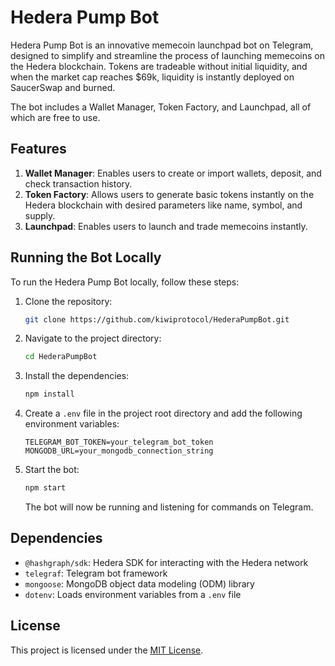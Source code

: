 # Hedera Pump Bot

Hedera Pump Bot is an innovative memecoin launchpad bot on Telegram, designed to simplify and streamline the process of launching memecoins on the Hedera blockchain. Tokens are tradeable without initial liquidity, and when the market cap reaches $69k, liquidity is instantly deployed on SaucerSwap and burned.

The bot includes a Wallet Manager, Token Factory, and Launchpad, all of which are free to use.

## Features

1. **Wallet Manager**: Enables users to create or import wallets, deposit, and check transaction history.
2. **Token Factory**: Allows users to generate basic tokens instantly on the Hedera blockchain with desired parameters like name, symbol, and supply.
3. **Launchpad**: Enables users to launch and trade memecoins instantly.

## Running the Bot Locally

To run the Hedera Pump Bot locally, follow these steps:

1. Clone the repository:

   ```bash
   git clone https://github.com/kiwiprotocol/HederaPumpBot.git
   ```

2. Navigate to the project directory:

   ```bash
   cd HederaPumpBot
   ```

3. Install the dependencies:

   ```bash
   npm install
   ```

4. Create a `.env` file in the project root directory and add the following environment variables:

   ```
   TELEGRAM_BOT_TOKEN=your_telegram_bot_token
   MONGODB_URL=your_mongodb_connection_string
   ```

5. Start the bot:

   ```bash
   npm start
   ```

   The bot will now be running and listening for commands on Telegram.

## Dependencies

- `@hashgraph/sdk`: Hedera SDK for interacting with the Hedera network
- `telegraf`: Telegram bot framework
- `mongoose`: MongoDB object data modeling (ODM) library
- `dotenv`: Loads environment variables from a `.env` file


## License

This project is licensed under the [MIT License](LICENSE).